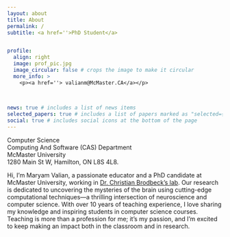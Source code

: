 ```yaml
---
layout: about
title: About
permalink: /
subtitle: <a href=''>PhD Student</a>


profile:
  align: right
  image: prof_pic.jpg
  image_circular: false # crops the image to make it circular
  more_info: >
    <p><a href=''> valianm@McMaster.CA</a></p>
    
   

news: true # includes a list of news items
selected_papers: true # includes a list of papers marked as "selected={true}"
social: true # includes social icons at the bottom of the page
---
```


<p> Computer Science <br>
Computing And Software (CAS) Department <br>
McMaster University <br>
1280 Main St W, Hamilton, ON L8S 4L8.</p>

Hi, I’m Maryam Valian, a passionate educator and a PhD candidate at McMaster University, working in <a href='http://christianbrodbeck.net'>Dr. Christian Brodbeck’s lab</a>. Our research is dedicated to uncovering the mysteries of the brain using cutting-edge computational techniques—a thrilling intersection of neuroscience and computer science. With over 10 years of teaching experience, I love sharing my knowledge and inspiring students in computer science courses. Teaching is more than a profession for me; it’s my passion, and I’m excited to keep making an impact both in the classroom and in research.
